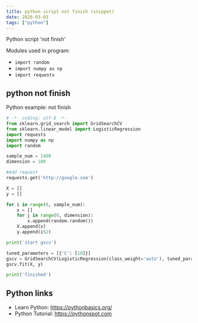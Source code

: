 ```yaml
---
title: python script not finish (snippet)
date: 2020-03-03
tags: ["python"]
---
```

Python script 'not finish'


Modules used in program: 
* `import random`
* `import numpy as np`
* `import requests`

## python not finish

Python example: not finish

```python
# -*- coding: utf-8 -*-
from sklearn.grid_search import GridSearchCV
from sklearn.linear_model import LogisticRegression
import requests
import numpy as np
import random

sample_num = 1400
dimension = 100

#Add request
requests.get('http://google.com')

X = []
y = []

for i in range(0, sample_num):
	x = []
	for j in range(0, dimension):
		x.append(random.random())
	X.append(x)
	y.append(i%2)

print('start gscv')

tuned_parameters = [{'C': [10]}]
gscv = GridSearchCV(LogisticRegression(class_weight='auto'), tuned_parameters, cv=2, n_jobs=-1)
gscv.fit(X, y)

print('finished')

```

## Python links

- Learn Python: https://pythonbasics.org/
- Python Tutorial: https://pythonspot.com
